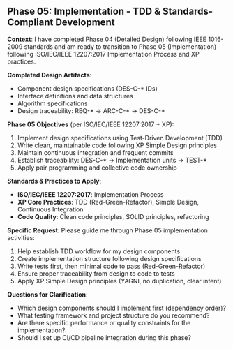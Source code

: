 ## Phase 05: Implementation - TDD & Standards-Compliant Development

**Context**: I have completed Phase 04 (Detailed Design) following IEEE 1016-2009 standards and am ready to transition to Phase 05 (Implementation) following ISO/IEC/IEEE 12207:2017 Implementation Process and XP practices.

**Completed Design Artifacts**:
- Component design specifications (DES-C-* IDs)
- Interface definitions and data structures
- Algorithm specifications
- Design traceability: REQ-* → ARC-C-* → DES-C-*

**Phase 05 Objectives** (per ISO/IEC/IEEE 12207:2017 + XP):
1. Implement design specifications using Test-Driven Development (TDD)
2. Write clean, maintainable code following XP Simple Design principles
3. Maintain continuous integration and frequent commits
4. Establish traceability: DES-C-* → Implementation units → TEST-*
5. Apply pair programming and collective code ownership

**Standards & Practices to Apply**:
- **ISO/IEC/IEEE 12207:2017**: Implementation Process
- **XP Core Practices**: TDD (Red-Green-Refactor), Simple Design, Continuous Integration
- **Code Quality**: Clean code principles, SOLID principles, refactoring

**Specific Request**:
Please guide me through Phase 05 implementation activities:
1. Help establish TDD workflow for my design components
2. Create implementation structure following design specifications
3. Write tests first, then minimal code to pass (Red-Green-Refactor)
4. Ensure proper traceability from design to code to tests
5. Apply XP Simple Design principles (YAGNI, no duplication, clear intent)

**Questions for Clarification**:
- Which design components should I implement first (dependency order)?
- What testing framework and project structure do you recommend?
- Are there specific performance or quality constraints for the implementation?
- Should I set up CI/CD pipeline integration during this phase?